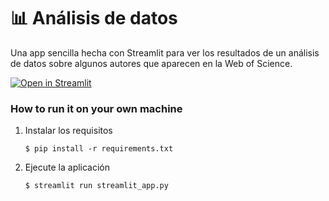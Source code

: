 # 📊 Análisis de datos

Una app sencilla hecha con Streamlit para ver los resultados de un análisis de datos sobre algunos autores que aparecen en la Web of Science.

[![Open in Streamlit](https://static.streamlit.io/badges/streamlit_badge_black_white.svg)](https://gdp-dashboard-1c9yojj3naw.streamlit.app/#3d2d8edf)

### How to run it on your own machine

1. Instalar los requisitos

   ```
   $ pip install -r requirements.txt
   ```

2. Ejecute la aplicación

   ```
   $ streamlit run streamlit_app.py
   ```

